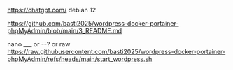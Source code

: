 https://chatgpt.com/
debian 12

https://github.com/basti2025/wordpress-docker-portainer-phpMyAdmin/blob/main/3_README.md


nano ___
or 
--?
or
raw
https://raw.githubusercontent.com/basti2025/wordpress-docker-portainer-phpMyAdmin/refs/heads/main/start_wordpress.sh
